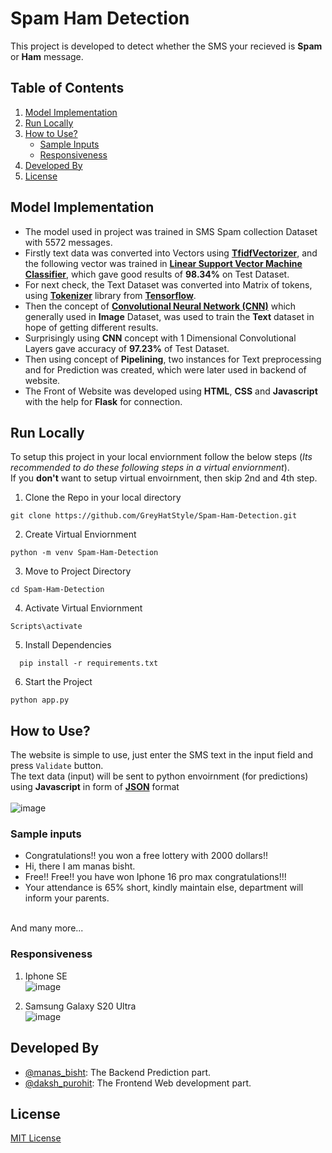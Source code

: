 # Spam Ham Detection
This project is developed to detect whether the SMS your recieved is **Spam** or **Ham** message.

## Table of Contents
1. [Model Implementation](#model-implementation)
2. [Run Locally](#run-locally)
3. [How to Use?](#how-to-use)
    - [Sample Inputs](#sample-inputs)
    - [Responsiveness](#responsiveness)
5. [Developed By](#developed-by)
6. [License](#license)



## Model Implementation
- The model used in project was trained in SMS Spam collection Dataset with 5572 messages.
- Firstly text data was converted into Vectors using [**TfidfVectorizer**](https://scikit-learn.org/stable/modules/generated/sklearn.feature_extraction.text.TfidfVectorizer.html), and the following vector was trained in [**Linear Support Vector Machine Classifier**](https://scikit-learn.org/stable/modules/generated/sklearn.svm.LinearSVC.html), which gave good results of **98.34%** on Test Dataset.
- For next check, the Text Dataset was converted into Matrix of tokens, using [**Tokenizer**](https://www.tensorflow.org/api_docs/python/tf/keras/preprocessing/text/Tokenizer) library from [**Tensorflow**](https://www.tensorflow.org/).
- Then the concept of [**Convolutional Neural Network (CNN)**](https://en.wikipedia.org/wiki/Convolutional_neural_network) which generally used in **Image** Dataset, was used to train the **Text** dataset in hope of getting different results.
- Surprisingly using **CNN** concept with 1 Dimensional Convolutional Layers gave accuracy of **97.23%** of Test Dataset.
- Then using concept of **Pipelining**, two instances for Text preprocessing and for Prediction was created, which were later used in backend of website.
- The Front of Website was developed using **HTML**, **CSS** and **Javascript** with the help for **Flask** for connection.

## Run Locally
To setup this project in your local enviornment follow the below steps (*Its recommended to do these following steps in a virtual enviornment*).
\
If you **don't** want to setup virtual envoirnment, then skip 2nd and 4th step.
1. Clone the Repo in your local directory
```
git clone https://github.com/GreyHatStyle/Spam-Ham-Detection.git
```
2. Create Virtual Enviornment
```
python -m venv Spam-Ham-Detection
```
3. Move to Project Directory
```
cd Spam-Ham-Detection
```
4. Activate Virtual Enviornment
```
Scripts\activate
```
5. Install Dependencies
```
  pip install -r requirements.txt
```
6. Start the Project
```
python app.py
```

## How to Use?
The website is simple to use, just enter the SMS text in the input field and press `Validate` button.
\
The text data (input) will be sent to python envoirnment (for predictions) using **Javascript** in form of [**JSON**](https://en.wikipedia.org/wiki/JSON) format
\
\
![image](https://github.com/user-attachments/assets/14452b99-d54e-4e04-8ae5-bdd043bbdd2a)



### Sample inputs
- Congratulations!! you won a free lottery with 2000 dollars!!
- Hi, there I am manas bisht.
- Free!! Free!! you have won Iphone 16 pro max congratulations!!!
- Your attendance is 65% short, kindly maintain else, department will inform your parents.

\
And many more...

### Responsiveness
1. Iphone SE
\
![image](https://github.com/user-attachments/assets/23ad1dab-292c-4754-b21f-47b05eecbb5e)



3. Samsung Galaxy S20 Ultra
\
![image](https://github.com/user-attachments/assets/e113688e-6a8a-421f-a2da-37552049f2ea)


## Developed By
- [@manas_bisht](https://github.com/GreyHatStyle): The Backend Prediction part.
- [@daksh_purohit](https://github.com/EzioAuditore12): The Frontend Web development part.

## License
[MIT License](https://github.com/GreyHatStyle/Spam-Ham-Detection/blob/main/LICENSE)
